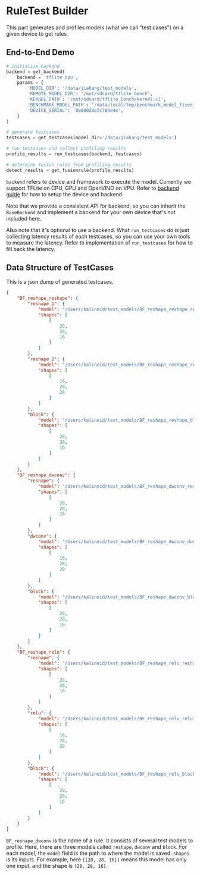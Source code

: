 # RuleTest Builder

This part generates and profiles models (what we call "test cases") on a given device to get rules.

## End-to-End Demo

```python
# initialize backend
backend = get_backend(
    backend = 'tflite_cpu', 
    params = {
        'MODEL_DIR': '/data/jiahang/test_models',
        'REMOTE_MODEL_DIR': '/mnt/sdcard/tflite_bench',
        'KERNEL_PATH': '/mnt/sdcard/tflite_bench/kernel.cl',
        'BENCHMARK_MODEL_PATH': '/data/local/tmp/benchmark_model_fixed_group_size',
        'DEVICE_SERIAL': '0000028e2c780e4e',
    }
)

# generate testcases
testcases = get_testcases(model_dir='/data/jiahang/test_models')

# run testcases and collect profiling results
profile_results = run_testcases(backend, testcases)

# determine fusion rules from profiling results
detect_results = get_fusionrule(profile_results)
```

`backend` refers to device and framework to execute the model. Currently we support TFLite on CPU, GPU and OpenVINO on VPU. Refer to [backend guide](./backend.md) for how to setup the device and backend.

Note that we provide a consistent API for backend, so you can inherit the `BaseBackend` and implement a backend for your own device that's not included here. 

Also note that it's optional to use a backend. What `run_testcases` do is just collecting latency results of each testcases, so you can use your own tools to measure the latency. Refer to implementation of `run_testcases` for how to fill back the latency.

## Data Structure of TestCases

This is a json dump of generated testcases.

```json
{
    "BF_reshape_reshape": {
        "reshape_1": {
            "model": "/Users/kalineid/test_models/BF_reshape_reshape_reshape_1",
            "shapes": [
                [
                    28,
                    28,
                    16
                ]
            ]
        },
        "reshape_2": {
            "model": "/Users/kalineid/test_models/BF_reshape_reshape_reshape_2",
            "shapes": [
                [
                    16,
                    28,
                    28
                ]
            ]
        },
        "block": {
            "model": "/Users/kalineid/test_models/BF_reshape_reshape_block",
            "shapes": [
                [
                    28,
                    28,
                    16
                ]
            ]
        }
    },
    "BF_reshape_dwconv": {
        "reshape": {
            "model": "/Users/kalineid/test_models/BF_reshape_dwconv_reshape",
            "shapes": [
                [
                    28,
                    28,
                    16
                ]
            ]
        },
        "dwconv": {
            "model": "/Users/kalineid/test_models/BF_reshape_dwconv_dwconv",
            "shapes": [
                [
                    16,
                    28,
                    28
                ]
            ]
        },
        "block": {
            "model": "/Users/kalineid/test_models/BF_reshape_dwconv_block",
            "shapes": [
                [
                    28,
                    28,
                    16
                ]
            ]
        }
    },
    "BF_reshape_relu": {
        "reshape": {
            "model": "/Users/kalineid/test_models/BF_reshape_relu_reshape",
            "shapes": [
                [
                    28,
                    28,
                    16
                ]
            ]
        },
        "relu": {
            "model": "/Users/kalineid/test_models/BF_reshape_relu_relu",
            "shapes": [
                [
                    16,
                    28,
                    28
                ]
            ]
        },
        "block": {
            "model": "/Users/kalineid/test_models/BF_reshape_relu_block",
            "shapes": [
                [
                    28,
                    28,
                    16
                ]
            ]
        }
    }
}
```

`BF_reshape_dwconv` is the name of a rule. It consists of several test models to profile. Here, there are three models called `reshape`, `dwconv` and `block`. For each model, the `model` field is the path to where the model is saved. `shapes` is its inputs. For example, here `[[28, 28, 16]]` means this model has only one input, and the shape is `(28, 28, 16)`.
